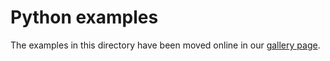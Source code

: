 # Python examples

The examples in this directory have been moved online in our [gallery
page](https://pytorch.org/vision/stable/auto_examples/index.html).
